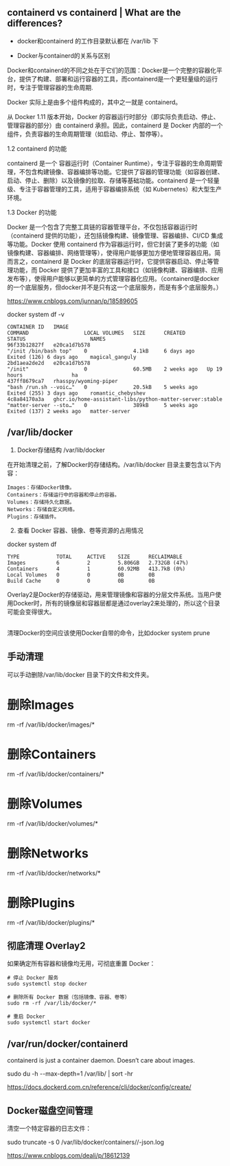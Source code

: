 ## containerd vs containerd  | What are the differences?

- docker和containerd 的工作目录默认都在 /var/lib 下

- Docker与containerd的关系与区别 

Docker和containerd的不同之处在于它们的范围：Docker是一个完整的容器化平台，提供了构建、部署和运行容器的工具，而containerd是一个更轻量级的运行时，专注于管理容器的生命周期.

Docker 实际上是由多个组件构成的，其中之一就是 containerd。

从 Docker 1.11 版本开始，Docker 的容器运行时部分（即实际负责启动、停止、管理容器的部分）由 containerd 承担。因此，containerd 是 Docker 内部的一个组件，负责容器的生命周期管理（如启动、停止、暂停等）。

1.2  containerd 的功能

containerd 是一个 容器运行时（Container Runtime），专注于容器的生命周期管理，不包含构建镜像、容器编排等功能。它提供了容器的管理功能（如容器创建、启动、停止、删除）以及镜像的拉取、存储等基础功能。containerd 是一个轻量级、专注于容器管理的工具，适用于容器编排系统（如 Kubernetes）和大型生产环境。

1.3 Docker 的功能

Docker 是一个包含了完整工具链的容器管理平台，不仅包括容器运行时（containerd 提供的功能），还包括镜像构建、镜像管理、容器编排、CI/CD 集成等功能。Docker 使用 containerd 作为容器运行时，但它封装了更多的功能（如镜像构建、容器编排、网络管理等），使得用户能够更加方便地管理容器应用。简而言之，containerd 是 Docker 的底层容器运行时，它提供容器启动、停止等管理功能，而 Docker 提供了更加丰富的工具和接口（如镜像构建、容器编排、应用发布等），使得用户能够以更简单的方式管理容器化应用。（containerd是docker的一个底层服务，但docker并不是只有这一个底层服务，而是有多个底层服务。）

https://www.cnblogs.com/junnan/p/18589605


docker system df -v 

~~~
CONTAINER ID   IMAGE                                                     COMMAND                  LOCAL VOLUMES   SIZE      CREATED       STATUS                     NAMES
96f33b12827f   e20ca1d7b578                                              "/init /bin/bash top"    0               4.1kB     6 days ago    Exited (126) 6 days ago    magical_ganguly
2bd1aea2de2d   e20ca1d7b578                                              "/init"                  0               60.5MB    2 weeks ago   Up 19 hours                ha
437ff8679ca7   rhasspy/wyoming-piper                                     "bash /run.sh --voic…"   0               20.5kB    5 weeks ago   Exited (255) 3 days ago    romantic_chebyshev
4c8a84170a3a   ghcr.io/home-assistant-libs/python-matter-server:stable   "matter-server --sto…"   0               389kB     5 weeks ago   Exited (137) 2 weeks ago   matter-server

~~~

## /var/lib/docker

1. Docker存储结构 /var/lib/docker

在开始清理之前，了解Docker的存储结构。/var/lib/docker 目录主要包含以下内容：
~~~
Images：存储Docker镜像。
Containers：存储运行中的容器和停止的容器。
Volumes：存储持久化数据。
Networks：存储自定义网络。
Plugins：存储插件。
~~~

2. 查看 Docker 容器、镜像、卷等资源的占用情况

docker system df

~~~
TYPE            TOTAL     ACTIVE    SIZE      RECLAIMABLE
Images          6         2         5.806GB   2.732GB (47%)
Containers      4         1         60.92MB   413.7kB (0%)
Local Volumes   0         0         0B        0B
Build Cache     0         0         0B        0B

~~~

Overlay2是Docker的存储驱动，用来管理镜像和容器的分层文件系统。当用户使用Docker时，所有的镜像层和容器层都是通过overlay2来处理的，所以这个目录可能会变得很大。

##
清理Docker的空间应该使用Docker自带的命令，比如docker system prune


## 手动清理

可以手动删除/var/lib/docker 目录下的文件和文件夹。

# 删除Images
rm -rf /var/lib/docker/images/*

# 删除Containers
rm -rf /var/lib/docker/containers/*

# 删除Volumes
rm -rf /var/lib/docker/volumes/*

# 删除Networks
rm -rf /var/lib/docker/networks/*

# 删除Plugins
rm -rf /var/lib/docker/plugins/*


## 彻底清理 Overlay2
如果确定所有容器和镜像均无用，可彻底重置 Docker：
~~~
# 停止 Docker 服务
sudo systemctl stop docker

# 删除所有 Docker 数据（包括镜像、容器、卷等）
sudo rm -rf /var/lib/docker/*

# 重启 Docker
sudo systemctl start docker
~~~


## /var/run/docker/containerd

containerd is just a container daemon. Doesn’t care about images.

sudo du -h --max-depth=1 /var/lib/ | sort -hr

https://docs.dockerd.com.cn/reference/cli/docker/config/create/




## Docker磁盘空间管理

清空一个特定容器的日志文件：

sudo truncate -s 0 /var/lib/docker/containers/<container-id>/<container-id>-json.log

https://www.cnblogs.com/deali/p/18612139





